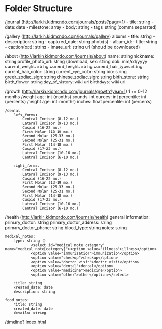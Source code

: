 Folder Structure
================

/journal    (http://larkin.kidmondo.com/journals/posts?page=1)
    - title: string
    - date: date
    - milestone: array
    - body: string
    - tags: string (comma separated)

/gallery    (http://larkin.kidmondo.com/journals/gallery)
    albums
    - title: string
    - desccription: string
    - captured_date: string
        photo(s)
        - album_id:
        - title: string
        - caption(opt): string
        - image_url: string url (should be downloaded)

/about      (http://larkin.kidmondo.com/journals/about)
    name: string
    nickname: string
    profile_photo_url: string (download)
    sex: string
    dob: mm/dd/yyyy
    current_weight: string
    current_height: string
    current_hair_type: string
    current_hair_color: string
    current_eye_color: string
    bio: string
    greek_zodiac_sign: string
    chinese_zodiac_sign: string
    birth_stone: string
    birth_flower: string
    day_of_history: wiki url
    birthdays: wiki url



/growth     (http://larkin.kidmondo.com/journals/growth?year=1) 1 == 0-12 months
    /weight
        age: int (months)
        pounds: int
        ounces: int
        percentile: int (percents)
    /height
        age: int (months)
        inches: float
        percentile: int (percents)

    /dental
        left_forms:
            Central Incisor (8-12 mo.)
            Lateral Incisor (9-13 mo.)
            Cuspid (16-22 mo.)
            First Molar (13-19 mo.)
            Second Molar (25-33 mo.)
            Second Molar (25-31 mo.)
            First Molar (14-18 mo.)
            Cuspid (17-23 mo.)
            Lateral Incisor (10-16 mo.)
            Central Incisor (6-10 mo.)

        right_forms:
            Central Incisor (8-12 mo.)
            Lateral Incisor (9-13 mo.)
            Cuspid (16-22 mo.)
            First Molar (13-19 mo.)
            Second Molar (25-33 mo.)
            Second Molar (25-31 mo.)
            First Molar (14-18 mo.)
            Cuspid (17-23 mo.)
            Lateral Incisor (10-16 mo.)
            Central Incisor (6-10 mo.)



/health     (http://larkin.kidmondo.com/journals/health)
    general information:
        primary_doctor: string
        primary_doctor_address: string
        primary_doctor_phone: string
        blood_type: string
        notes: string

    medical_notes:
        type: string ()
                <select id="medical_note_category" name="medical_note[category]"><option value="illness">illness</option>
                <option value="immunization">immunization</option>
                <option value="checkup">checkup</option>
                <option value="doctor visit">doctor visit</option>
                <option value="dental">dental</option>
                <option value="medicine">medicine</option>
                <option value="other">other</option></select>

        title: string
        created_date: date
        description: string

    food_notes:
        title: string
        created_date: date
        details: string



/timeline?
index.html

